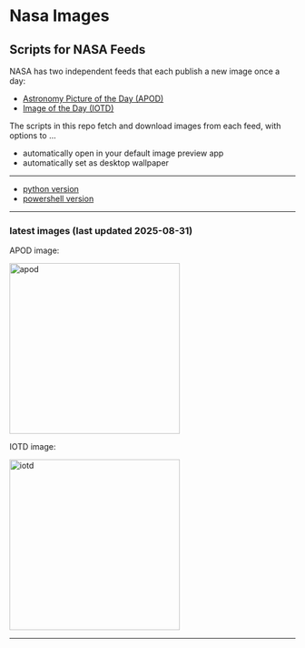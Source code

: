 # Nasa Images

## Scripts for NASA Feeds

NASA has two independent feeds that each publish a new image once a day:

- [Astronomy Picture of the Day (APOD)](https://apod.nasa.gov/apod/)
- [Image of the Day (IOTD)](https://www.nasa.gov/image-of-the-day/)

The scripts in this repo fetch and download images from each feed, with options to ...

- automatically open in your default image preview app
- automatically set as desktop wallpaper

---

- [python version](./python/README.md)
- [powershell version](./powershell/README.md)

---

### latest images (last updated 2025-08-31)

APOD image:

<a href="https://apod.nasa.gov/apod/image/2508/ngc7027_HubbleDtc_960.jpg"><img alt="apod" src="https://apod.nasa.gov/apod/image/2508/ngc7027_HubbleDtc_960.jpg" height="300" /></a>

IOTD image:

<a href="https://www.nasa.gov/image-detail/auskingsound-oli2-20250611-lrg/"><img alt="iotd" src="https://www.nasa.gov/wp-content/uploads/2025/08/auskingsound-oli2-20250611-lrg.jpg" height="300" /></a>

---
